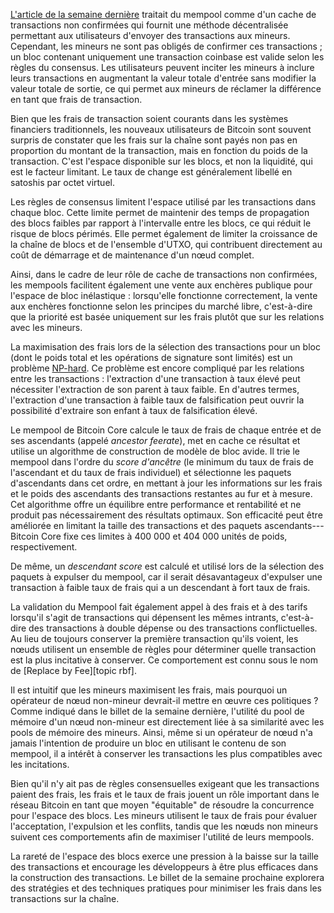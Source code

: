 [L'article de la semaine dernière][policy01] traitait du mempool comme d'un cache de transactions non confirmées qui fournit une
méthode décentralisée permettant aux utilisateurs d'envoyer des transactions aux mineurs. Cependant, les mineurs ne sont pas obligés
de confirmer ces transactions ; un bloc contenant uniquement une transaction coinbase est valide selon les règles du consensus. Les
utilisateurs peuvent inciter les mineurs à inclure leurs transactions en augmentant la valeur totale d'entrée sans modifier la
valeur totale de sortie, ce qui permet aux mineurs de réclamer la différence en tant que frais de transaction.

Bien que les frais de transaction soient courants dans les systèmes financiers traditionnels, les nouveaux utilisateurs de Bitcoin
sont souvent surpris de constater que les frais sur la chaîne sont payés non pas en proportion du montant de la transaction, mais en
fonction du poids de la transaction. C'est l'espace disponible sur les blocs, et non la liquidité, qui est le facteur limitant. Le
taux de change est généralement libellé en satoshis par octet virtuel.

Les règles de consensus limitent l'espace utilisé par les transactions dans chaque bloc. Cette limite permet de maintenir des temps
de propagation des blocs faibles par rapport à l'intervalle entre les blocs, ce qui réduit le risque de blocs périmés. Elle permet
également de limiter la croissance de la chaîne de blocs et de l'ensemble d'UTXO, qui contribuent directement au coût de démarrage
et de maintenance d'un nœud complet.

Ainsi, dans le cadre de leur rôle de cache de transactions non confirmées, les mempools facilitent également une vente aux enchères
publique pour l'espace de bloc inélastique : lorsqu'elle fonctionne correctement, la vente aux enchères fonctionne selon les
principes du marché libre, c'est-à-dire que la priorité est basée uniquement sur les frais plutôt que sur les relations avec les
mineurs.

La maximisation des frais lors de la sélection des transactions pour un bloc (dont le poids total et les opérations de signature
sont limités) est un problème [NP-hard][]. Ce problème est encore compliqué par les relations entre les transactions : l'extraction
d'une transaction à taux élevé peut nécessiter l'extraction de son parent à taux faible. En d'autres termes, l'extraction d'une
transaction à faible taux de falsification peut ouvrir la possibilité d'extraire son enfant à taux de falsification élevé.

Le mempool de Bitcoin Core calcule le taux de frais de chaque entrée et de ses ascendants (appelé _ancestor feerate_), met en cache ce
résultat et utilise un algorithme de construction de modèle de bloc avide. Il trie le mempool dans l'ordre du _score d'ancêtre_ (le
minimum du taux de frais de l'ascendant et du taux de frais individuel) et sélectionne les paquets d'ascendants dans cet ordre, en mettant à jour les informations sur les frais et le poids des ascendants des transactions restantes au fur et à mesure. Cet algorithme offre un équilibre
entre performance et rentabilité et ne produit pas nécessairement des résultats optimaux. Son efficacité peut être améliorée en
limitant la taille des transactions et des paquets ascendants---Bitcoin Core fixe ces limites à 400 000 et 404 000 unités de poids,
respectivement.

De même, un _descendant score_ est calculé et utilisé lors de la sélection des paquets à expulser du mempool, car il serait
désavantageux d'expulser une transaction à faible taux de frais qui a un descendant à fort taux de frais.

La validation du Mempool fait également appel à des frais et à des tarifs lorsqu'il s'agit de transactions qui dépensent les mêmes
intrants, c'est-à-dire des transactions à double dépense ou des transactions conflictuelles. Au lieu de toujours conserver la
première transaction qu'ils voient, les nœuds utilisent un ensemble de règles pour déterminer quelle transaction est la plus
incitative à conserver. Ce comportement est connu sous le nom de [Replace by Fee][topic rbf].

Il est intuitif que les mineurs maximisent les frais, mais pourquoi un opérateur de nœud non-mineur devrait-il mettre en œuvre ces
politiques ? Comme indiqué dans le billet de la semaine dernière, l'utilité du pool de mémoire d'un nœud non-mineur est directement
liée à sa similarité avec les pools de mémoire des mineurs. Ainsi, même si un opérateur de nœud n'a jamais l'intention de produire
un bloc en utilisant le contenu de son mempool, il a intérêt à conserver les transactions les plus compatibles avec les incitations.

Bien qu'il n'y ait pas de règles consensuelles exigeant que les transactions paient des frais, les frais et le taux de frais jouent un
rôle important dans le réseau Bitcoin en tant que moyen "équitable" de résoudre la concurrence pour l'espace des blocs. Les mineurs
utilisent le taux de frais pour évaluer l'acceptation, l'expulsion et les conflits, tandis que les nœuds non mineurs suivent ces
comportements afin de maximiser l'utilité de leurs mempools.

La rareté de l'espace des blocs exerce une pression à la baisse sur la taille des transactions et encourage les développeurs à être
plus efficaces dans la construction des transactions. Le billet de la semaine prochaine explorera des stratégies et des techniques
pratiques pour minimiser les frais dans les transactions sur la chaîne.

[policy01]: /fr/newsletters/2023/05/17/#en-attente-de-confirmation-1-pourquoi-avonsnous-un-mempool
[NP-hard]: https://en.wikipedia.org/wiki/NP-hardness
